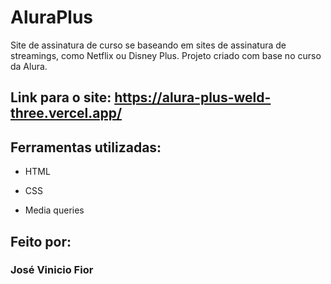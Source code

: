 # AluraPlus

Site de assinatura de curso se baseando em sites de assinatura de streamings, como Netflix ou Disney Plus. Projeto criado com base no curso da Alura.

## Link para o site: https://alura-plus-weld-three.vercel.app/

## Ferramentas utilizadas:

* HTML

* CSS

* Media queries

## Feito por:

### José Vinicio Fior

